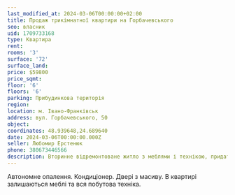 ```yaml
---
last_modified_at: 2024-03-06T00:00:00+02:00
title: Продаж трикімнатної квартири на Горбачевського
seo: власник
uid: 1709733168
type: Квартира
rent:
rooms: '3'
surface: '72'
surface_land:
price: $59800
price_sqmt:
floor: '6'
floors: '6'
parking: Прибудинкова територія
region:
location: м. Івано-Франківськ
address: вул. Горбачевського, 50
object:
coordinates: 48.939648,24.689640
date: 2024-03-06T00:00:00.000Z
seller: Любомир Ерстенюк
phone: 380673446566
description: Вторинне відремонтоване житло з меблями і технікою, придатне і готове для проживання
---
```


Автономне опалення. Кондиціонер. Двері з масиву. В квартирі залишаються меблі та вся побутова техніка.
